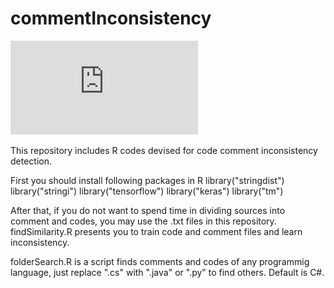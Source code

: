 # commentInconsistency
![alt text](https://github.com/muhammedozturk/commentInconsistency/blob/main/cizim.pdf)

This repository includes R codes devised for code comment inconsistency detection.

First you should install following packages in R
library("stringdist")
library("stringi")
library("tensorflow")
library("keras")
library("tm")

After that, if you do not want to spend time in dividing sources into comment and codes, you may use the .txt files in this repository.
findSimilarity.R presents you to train code and comment files and learn inconsistency. 

folderSearch.R is a script finds comments and codes of any programmig language, just replace ".cs" with ".java" or ".py" to find others. Default is C#.
